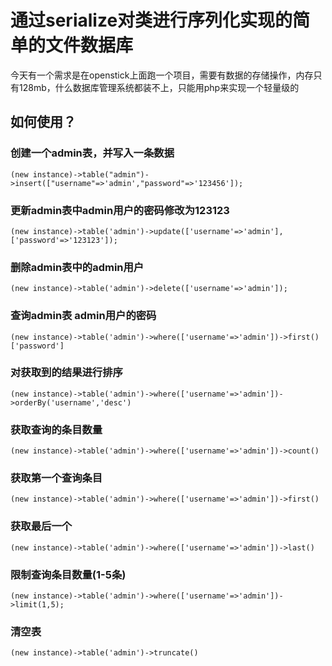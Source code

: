 # 通过serialize对类进行序列化实现的简单的文件数据库
今天有一个需求是在openstick上面跑一个项目，需要有数据的存储操作，内存只有128mb，什么数据库管理系统都装不上，只能用php来实现一个轻量级的

## 如何使用？

### 创建一个admin表，并写入一条数据
```
(new instance)->table("admin")->insert(["username"=>'admin',"password"=>'123456']);
```

### 更新admin表中admin用户的密码修改为123123
```
(new instance)->table('admin')->update(['username'=>'admin'],['password'=>'123123']);
```

### 删除admin表中的admin用户
```
(new instance)->table('admin')->delete(['username'=>'admin']);
```

### 查询admin表 admin用户的密码
```
(new instance)->table('admin')->where(['username'=>'admin'])->first()['password']
```

### 对获取到的结果进行排序
```
(new instance)->table('admin')->where(['username'=>'admin'])->orderBy('username','desc')
```

### 获取查询的条目数量
```
(new instance)->table('admin')->where(['username'=>'admin'])->count()
```

### 获取第一个查询条目

```
(new instance)->table('admin')->where(['username'=>'admin'])->first()
```

### 获取最后一个

```
(new instance)->table('admin')->where(['username'=>'admin'])->last()
```

### 限制查询条目数量(1-5条)

```
(new instance)->table('admin')->where(['username'=>'admin'])->limit(1,5);
```
### 清空表

```
(new instance)->table('admin')->truncate()
```


